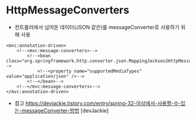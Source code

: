 # HttpMessageConverters

- 컨트롤러에서 넘어온 데이터(JSON 같은)를 messageConverter로 사용하기 위해 사용<br>

~~~
<mvc:annotation-driven>
	<!--<mvc:message-converters>-->
		<!--<bean class="org.springframework.http.converter.json.MappingJackson2HttpMessageConverter">-->
			<!--<property name="supportedMediaTypes" value="application/json" />-->
		<!--</bean>-->
	<!--</mvc:message-converters>-->
</mvc:annotation-driven>
~~~


- 참고 https://devjackie.tistory.com/entry/spring-32-이상에서-사용할-수-있는-messageConverter-방법 [devJackie]